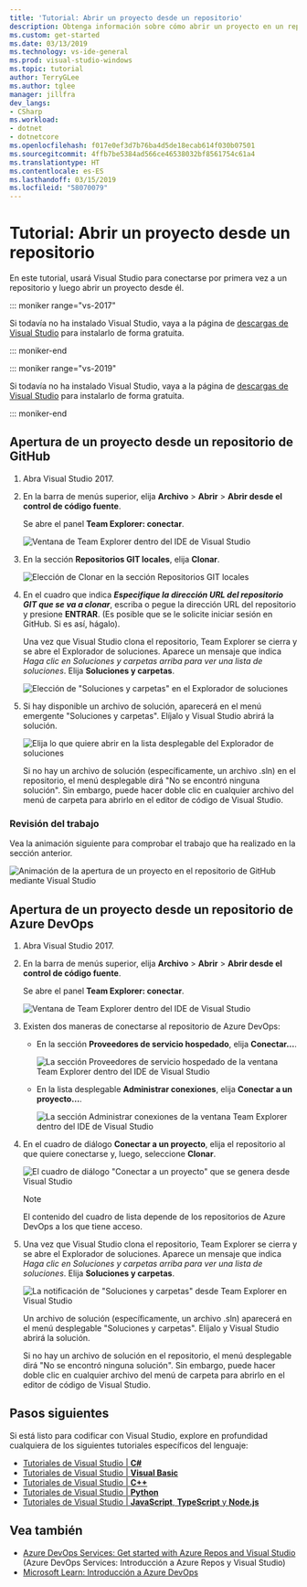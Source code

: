 ```yaml
---
title: 'Tutorial: Abrir un proyecto desde un repositorio'
description: Obtenga información sobre cómo abrir un proyecto en un repositorio GIT o de Azure DevOps mediante Visual Studio.
ms.custom: get-started
ms.date: 03/13/2019
ms.technology: vs-ide-general
ms.prod: visual-studio-windows
ms.topic: tutorial
author: TerryGLee
ms.author: tglee
manager: jillfra
dev_langs:
- CSharp
ms.workload:
- dotnet
- dotnetcore
ms.openlocfilehash: f017e0ef3d7b76ba4d5de18ecab614f030b07501
ms.sourcegitcommit: 4ffb7be5384ad566ce46538032bf8561754c61a4
ms.translationtype: HT
ms.contentlocale: es-ES
ms.lasthandoff: 03/15/2019
ms.locfileid: "58070079"
---
```

# <a name="tutorial-open-a-project-from-a-repo"></a>Tutorial: Abrir un proyecto desde un repositorio

En este tutorial, usará Visual Studio para conectarse por primera vez a un repositorio y luego abrir un proyecto desde él.

::: moniker range="vs-2017"

Si todavía no ha instalado Visual Studio, vaya a la página de [descargas de Visual Studio](https://visualstudio.microsoft.com/downloads/?utm_medium=microsoft&utm_source=docs.microsoft.com&utm_campaign=inline+link&utm_content=download+vs2017) para instalarlo de forma gratuita.

::: moniker-end

::: moniker range="vs-2019"

Si todavía no ha instalado Visual Studio, vaya a la página de [descargas de Visual Studio](https://visualstudio.microsoft.com/downloads/?utm_medium=microsoft&utm_source=docs.microsoft.com&utm_campaign=inline+link&utm_content=download+vs2019+rc) para instalarlo de forma gratuita.

::: moniker-end

## <a name="open-a-project-from-a-github-repo"></a>Apertura de un proyecto desde un repositorio de GitHub

1. Abra Visual Studio 2017.

1. En la barra de menús superior, elija **Archivo** > **Abrir** > **Abrir desde el control de código fuente**.

   Se abre el panel **Team Explorer: conectar**.

    ![Ventana de Team Explorer dentro del IDE de Visual Studio](./media/open-proj-repo-team-explorer.png)

1. En la sección **Repositorios GIT locales**, elija **Clonar**.

    ![Elección de Clonar en la sección Repositorios GIT locales](./media/open-proj-repo-local-git-repo-clone.png)

1. En el cuadro que indica ***Especifique la dirección URL del repositorio GIT que se va a clonar***, escriba o pegue la dirección URL del repositorio y presione **ENTRAR**. (Es posible que se le solicite iniciar sesión en GitHub. Si es así, hágalo).

   Una vez que Visual Studio clona el repositorio, Team Explorer se cierra y se abre el Explorador de soluciones. Aparece un mensaje que indica *Haga clic en Soluciones y carpetas arriba para ver una lista de soluciones*. Elija **Soluciones y carpetas**.

   ![Elección de "Soluciones y carpetas" en el Explorador de soluciones](./media/open-proj-repo-github-solutions-folders.png)

1. Si hay disponible un archivo de solución, aparecerá en el menú emergente "Soluciones y carpetas". Elíjalo y Visual Studio abrirá la solución.

   ![Elija lo que quiere abrir en la lista desplegable del Explorador de soluciones](./media/open-proj-repo-github-solutions-folders-picker.png)

   Si no hay un archivo de solución (específicamente, un archivo .sln) en el repositorio, el menú desplegable dirá "No se encontró ninguna solución". Sin embargo, puede hacer doble clic en cualquier archivo del menú de carpeta para abrirlo en el editor de código de Visual Studio.

### <a name="review-your-work"></a>Revisión del trabajo

Vea la animación siguiente para comprobar el trabajo que ha realizado en la sección anterior.

   ![Animación de la apertura de un proyecto en el repositorio de GitHub mediante Visual Studio](./media/open-project-from-github.gif)

## <a name="open-a-project-from-an-azure-devops-repo"></a>Apertura de un proyecto desde un repositorio de Azure DevOps

1. Abra Visual Studio 2017.

1. En la barra de menús superior, elija **Archivo** > **Abrir** > **Abrir desde el control de código fuente**.

   Se abre el panel **Team Explorer: conectar**.

    ![Ventana de Team Explorer dentro del IDE de Visual Studio](./media/open-proj-repo-team-explorer.png)

1. Existen dos maneras de conectarse al repositorio de Azure DevOps:

      - En la sección **Proveedores de servicio hospedado**, elija **Conectar…**.

        ![La sección Proveedores de servicio hospedado de la ventana Team Explorer dentro del IDE de Visual Studio](./media/open-proj-repo-azure-devops.png)

      - En la lista desplegable **Administrar conexiones**, elija **Conectar a un proyecto…**.

        ![La sección Administrar conexiones de la ventana Team Explorer dentro del IDE de Visual Studio](./media/open-proj-repo-azuredevops-manage-connections.png)

1. En el cuadro de diálogo **Conectar a un proyecto**, elija el repositorio al que quiere conectarse y, luego, seleccione **Clonar**.

      ![El cuadro de diálogo "Conectar a un proyecto" que se genera desde Visual Studio](./media/open-proj-azure-devops-connect-cloud-clone.png)

    > [!NOTE]
    > El contenido del cuadro de lista depende de los repositorios de Azure DevOps a los que tiene acceso.

1. Una vez que Visual Studio clona el repositorio, Team Explorer se cierra y se abre el Explorador de soluciones. Aparece un mensaje que indica *Haga clic en Soluciones y carpetas arriba para ver una lista de soluciones*. Elija **Soluciones y carpetas**.

      ![La notificación de "Soluciones y carpetas" desde Team Explorer en Visual Studio](./media/open-proj-repo-solutions-folders.png)

   Un archivo de solución (específicamente, un archivo .sln) aparecerá en el menú desplegable "Soluciones y carpetas". Elíjalo y Visual Studio abrirá la solución.

   Si no hay un archivo de solución en el repositorio, el menú desplegable dirá "No se encontró ninguna solución". Sin embargo, puede hacer doble clic en cualquier archivo del menú de carpeta para abrirlo en el editor de código de Visual Studio.
  
## <a name="next-steps"></a>Pasos siguientes

Si está listo para codificar con Visual Studio, explore en profundidad cualquiera de los siguientes tutoriales específicos del lenguaje:

- [Tutoriales de Visual Studio | **C#**](./csharp/index.yml)
- [Tutoriales de Visual Studio | **Visual Basic**](./visual-basic/index.yml)
- [Tutoriales de Visual Studio | **C++**](/cpp/get-started/)
- [Tutoriales de Visual Studio | **Python**](/visualstudio/python/)
- [Tutoriales de Visual Studio | **JavaScript**, **TypeScript** y **Node.js**](/visualstudio/javascript/)

## <a name="see-also"></a>Vea también

- [Azure DevOps Services: Get started with Azure Repos and Visual Studio](/azure/devops/repos/git/gitquickstart/) (Azure DevOps Services: Introducción a Azure Repos y Visual Studio)
- [Microsoft Learn: Introducción a Azure DevOps](/learn/modules/get-started-with-devops/)